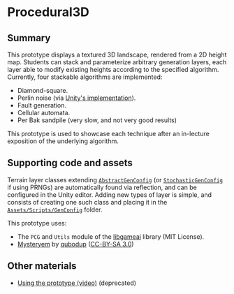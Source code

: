 # Procedural3D

## Summary

This prototype displays a textured 3D landscape, rendered from a 2D height map.
Students can stack and parameterize arbitrary generation layers, each layer able
to modify existing heights according to the specified algorithm. Currently, four
stackable algorithms are implemented:

- Diamond-square.
- Perlin noise (via [Unity's implementation][uperlin]).
- Fault generation.
- Cellular automata.
- Per Bak sandpile (very slow, and not very good results)

This prototype is used to showcase each technique after an in-lecture exposition
of the underlying algorithm.

## Supporting code and assets

Terrain layer classes extending [`AbstractGenConfig`] (or
[`StochasticGenConfig`] if using PRNGs) are automatically found via reflection,
and can be configured in the Unity editor. Adding new types of layer is simple,
and consists of creating one such class and placing it in the
[`Assets/Scripts/GenConfig`] folder.

This prototype uses:

- The `PCG` and `Utils` module of the [libgameai] library (MIT License).
- [Mysteryem](https://opengameart.org/node/8070) by
  [qubodup](https://opengameart.org/users/qubodup)
  ([CC-BY-SA 3.0](http://creativecommons.org/licenses/by-sa/3.0/))

## Other materials

- [Using the prototype (video)](https://youtu.be/ucg_KcJSSTs) (deprecated)

[libgameai]:https://github.com/nunofachada/libgameai
[height maps]:https://docs.unity3d.com/Manual/Textures.html#TerrainHeightmaps
[uperlin]:https://docs.unity3d.com/ScriptReference/Mathf.PerlinNoise.html
[`AbstractGenConfig`]:Assets/Scripts/GenConfig/AbstractGenConfig.cs
[`StochasticGenConfig`]:Assets/Scripts/GenConfig/StochasticGenConfig.cs
[`Assets/Scripts/GenConfig`]:Assets/Scripts/GenConfig
